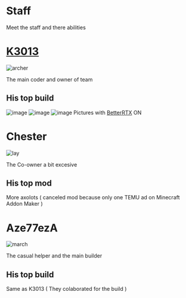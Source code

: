 # Staff
Meet the staff and there abilities

# [K3013](K3013/)
![archer](https://github.com/user-attachments/assets/2ae3e520-2631-489e-8042-cbe17d0a6da7)

The main coder and owner of team

## His top build
![image](https://github.com/user-attachments/assets/3825b786-178a-4f68-8fb8-d71a81b55207)
![image](https://github.com/user-attachments/assets/cb9917e7-c64e-42ea-9c2e-72cbfaec4d59)
![image](https://github.com/user-attachments/assets/e1debc4d-7814-4c37-a2e6-00a3690a7498)
Pictures with [BetterRTX](https://github.com/BetterRTX) ON

# Chester 
![lay](https://github.com/user-attachments/assets/7060dcbe-5afe-4914-942a-c95e32d731ac)

The Co-owner a bit excesive

## His top mod
More axolots ( canceled mod because only one TEMU ad on Minecraft Addon Maker )

# Aze77ezA 
![march](https://github.com/user-attachments/assets/dcaebe10-27be-42f7-a626-a0bb3142f456)

The casual helper and the main builder

## His top build
Same as K3013 ( They colaborated for the build )

